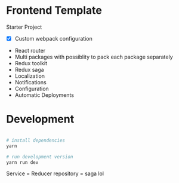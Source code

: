 # Frontend Template

Starter Project

- [x] Custom webpack configuration
- React router
- Multi packages with possiblity to pack each package separately
- Redux toolkit
- Redux saga
- Localization
- Notifications
- Configuration
- Automatic Deployments

# Development

```sh

# install dependencies
yarn

# run development version
yarn run dev


```

Service = Reducer
repository = saga lol
